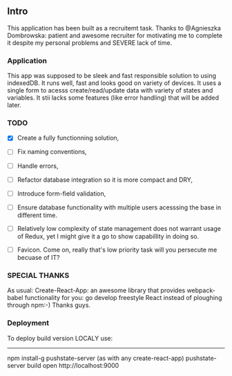## Intro

This application has been built as a recruitemt task. Thanks to @Agnieszka Dombrowska: patient and awesome recruiter for motivating me to complete it despite my personal problems and SEVERE lack of time.

### Application

This app was supposed to be sleek and fast responsible solution to using indexedDB. It runs well, fast and looks good on variety of devices. It uses a single form to acesss create/read/update data with variety of states and variables. It stii lacks some features (like error handling) that will be added later.


### TODO
 - [x] Create a fully functionning solution,
 - [ ] Fix naming conventions,
 - [ ] Handle errors,
 - [ ] Refactor database integration so it is more compact and DRY,
 - [ ] Introduce form-field validation,
 - [ ] Ensure database functionality with multiple users acesssing the base in different time.
 - [ ] Relatively low complexity of state management does not warrant usage of Redux, yet I might give it a go to show capabillity in doing so.
 - [ ] Favicon. Come on, really  that's low priority task will you persecute me becuase of IT?


### SPECIAL THANKS

As usual: Create-React-App: an awesome library that provides webpack-babel functionality for you: go develop freestyle React instead of ploughing through npm:-)
Thanks guys.

### Deployment

To deploy build version LOCALY use:
***
 npm install-g pushstate-server
 (as with any create-react-app)
 pushstate-server build
 open http://localhost:9000